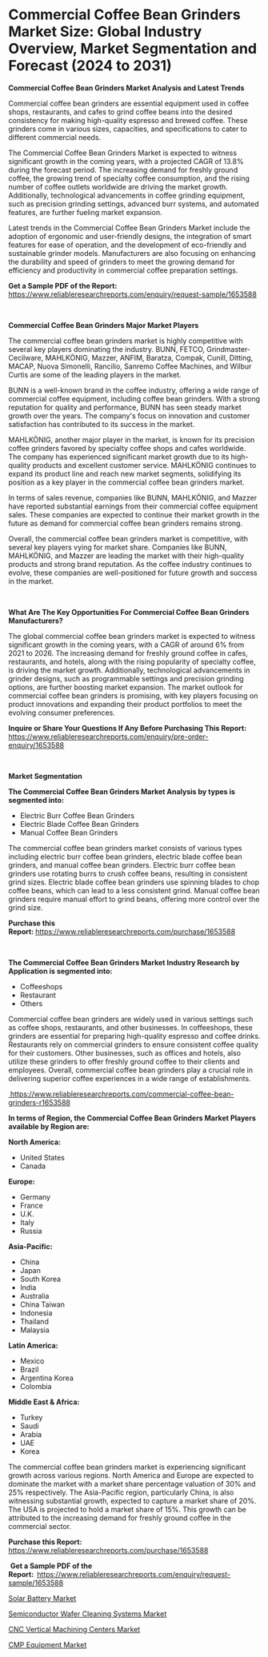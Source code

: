 <p><h1>Commercial Coffee Bean Grinders Market Size: Global Industry Overview, Market Segmentation and Forecast (2024 to 2031)</h1></p><p><strong>Commercial Coffee Bean Grinders Market Analysis and Latest Trends</strong></p>
<p><p>Commercial coffee bean grinders are essential equipment used in coffee shops, restaurants, and cafes to grind coffee beans into the desired consistency for making high-quality espresso and brewed coffee. These grinders come in various sizes, capacities, and specifications to cater to different commercial needs.</p><p>The Commercial Coffee Bean Grinders Market is expected to witness significant growth in the coming years, with a projected CAGR of 13.8% during the forecast period. The increasing demand for freshly ground coffee, the growing trend of specialty coffee consumption, and the rising number of coffee outlets worldwide are driving the market growth. Additionally, technological advancements in coffee grinding equipment, such as precision grinding settings, advanced burr systems, and automated features, are further fueling market expansion.</p><p>Latest trends in the Commercial Coffee Bean Grinders Market include the adoption of ergonomic and user-friendly designs, the integration of smart features for ease of operation, and the development of eco-friendly and sustainable grinder models. Manufacturers are also focusing on enhancing the durability and speed of grinders to meet the growing demand for efficiency and productivity in commercial coffee preparation settings.</p></p>
<p><strong>Get a Sample PDF of the Report:&nbsp;</strong> <a href="https://www.reliableresearchreports.com/enquiry/request-sample/1653588">https://www.reliableresearchreports.com/enquiry/request-sample/1653588</a></p>
<p>&nbsp;</p>
<p><strong>Commercial Coffee Bean Grinders Major Market Players</strong></p>
<p><p>The commercial coffee bean grinders market is highly competitive with several key players dominating the industry. BUNN, FETCO, Grindmaster-Cecilware, MAHLKÖNIG, Mazzer, ANFIM, Baratza, Compak, Cunill, Ditting, MACAP, Nuova Simonelli, Rancilio, Sanremo Coffee Machines, and Wilbur Curtis are some of the leading players in the market.</p><p>BUNN is a well-known brand in the coffee industry, offering a wide range of commercial coffee equipment, including coffee bean grinders. With a strong reputation for quality and performance, BUNN has seen steady market growth over the years. The company's focus on innovation and customer satisfaction has contributed to its success in the market.</p><p>MAHLKÖNIG, another major player in the market, is known for its precision coffee grinders favored by specialty coffee shops and cafes worldwide. The company has experienced significant market growth due to its high-quality products and excellent customer service. MAHLKÖNIG continues to expand its product line and reach new market segments, solidifying its position as a key player in the commercial coffee bean grinders market.</p><p>In terms of sales revenue, companies like BUNN, MAHLKÖNIG, and Mazzer have reported substantial earnings from their commercial coffee equipment sales. These companies are expected to continue their market growth in the future as demand for commercial coffee bean grinders remains strong.</p><p>Overall, the commercial coffee bean grinders market is competitive, with several key players vying for market share. Companies like BUNN, MAHLKÖNIG, and Mazzer are leading the market with their high-quality products and strong brand reputation. As the coffee industry continues to evolve, these companies are well-positioned for future growth and success in the market.</p></p>
<p>&nbsp;</p>
<p><strong>What Are The Key Opportunities For Commercial Coffee Bean Grinders Manufacturers?</strong></p>
<p><p>The global commercial coffee bean grinders market is expected to witness significant growth in the coming years, with a CAGR of around 6% from 2021 to 2026. The increasing demand for freshly ground coffee in cafes, restaurants, and hotels, along with the rising popularity of specialty coffee, is driving the market growth. Additionally, technological advancements in grinder designs, such as programmable settings and precision grinding options, are further boosting market expansion. The market outlook for commercial coffee bean grinders is promising, with key players focusing on product innovations and expanding their product portfolios to meet the evolving consumer preferences.</p></p>
<p><strong>Inquire or Share Your Questions If Any Before Purchasing This Report:</strong> <a href="https://www.reliableresearchreports.com/enquiry/pre-order-enquiry/1653588">https://www.reliableresearchreports.com/enquiry/pre-order-enquiry/1653588</a></p>
<p>&nbsp;</p>
<p><strong>Market Segmentation</strong></p>
<p><strong>The Commercial Coffee Bean Grinders Market Analysis by types is segmented into:</strong></p>
<p><ul><li>Electric Burr Coffee Bean Grinders</li><li>Electric Blade Coffee Bean Grinders</li><li>Manual Coffee Bean Grinders</li></ul></p>
<p><p>The commercial coffee bean grinders market consists of various types including electric burr coffee bean grinders, electric blade coffee bean grinders, and manual coffee bean grinders. Electric burr coffee bean grinders use rotating burrs to crush coffee beans, resulting in consistent grind sizes. Electric blade coffee bean grinders use spinning blades to chop coffee beans, which can lead to a less consistent grind. Manual coffee bean grinders require manual effort to grind beans, offering more control over the grind size.</p></p>
<p><strong>Purchase this Report:&nbsp;</strong><a href="https://www.reliableresearchreports.com/purchase/1653588">https://www.reliableresearchreports.com/purchase/1653588</a></p>
<p>&nbsp;</p>
<p><strong>The Commercial Coffee Bean Grinders Market Industry Research by Application is segmented into:</strong></p>
<p><ul><li>Coffeeshops</li><li>Restaurant</li><li>Others</li></ul></p>
<p><p>Commercial coffee bean grinders are widely used in various settings such as coffee shops, restaurants, and other businesses. In coffeeshops, these grinders are essential for preparing high-quality espresso and coffee drinks. Restaurants rely on commercial grinders to ensure consistent coffee quality for their customers. Other businesses, such as offices and hotels, also utilize these grinders to offer freshly ground coffee to their clients and employees. Overall, commercial coffee bean grinders play a crucial role in delivering superior coffee experiences in a wide range of establishments.</p></p>
<p><a href="https://www.reliableresearchreports.com/commercial-coffee-bean-grinders-r1653588">&nbsp;https://www.reliableresearchreports.com/commercial-coffee-bean-grinders-r1653588</a></p>
<p><strong>In terms of Region, the Commercial Coffee Bean Grinders Market Players available by Region are:</strong></p>
<p>
    <p> <strong> North America: </strong>
        <ul>
            <li>United States</li>
            <li>Canada</li>
        </ul>
        </p> 
    <p> <strong> Europe: </strong>
        <ul>
            <li>Germany</li>
            <li>France</li>
            <li>U.K.</li>
            <li>Italy</li>
            <li>Russia</li>
        </ul>
        </p> 
    <p> <strong> Asia-Pacific: </strong>
        <ul>
            <li>China</li>
            <li>Japan</li>
            <li>South Korea</li>
            <li>India</li>
            <li>Australia</li>
            <li>China Taiwan</li>
            <li>Indonesia</li>
            <li>Thailand</li>
            <li>Malaysia</li>
        </ul>
        </p> 
    <p> <strong> Latin America: </strong>
        <ul>
            <li>Mexico</li>
            <li>Brazil</li>
            <li>Argentina Korea</li>
            <li>Colombia</li>
        </ul>
        </p> 
    <p> <strong> Middle East & Africa: </strong>
        <ul>
            <li>Turkey</li>
            <li>Saudi</li>
            <li>Arabia</li>
            <li>UAE</li>
            <li>Korea</li>
        </ul>
    </p>
    </p>
<p><p>The commercial coffee bean grinders market is experiencing significant growth across various regions. North America and Europe are expected to dominate the market with a market share percentage valuation of 30% and 25% respectively. The Asia-Pacific region, particularly China, is also witnessing substantial growth, expected to capture a market share of 20%. The USA is projected to hold a market share of 15%. This growth can be attributed to the increasing demand for freshly ground coffee in the commercial sector.</p></p>
<p><strong>Purchase this Report: </strong><a href="https://www.reliableresearchreports.com/purchase/1653588">https://www.reliableresearchreports.com/purchase/1653588</a></p>
<p>&nbsp;<strong>Get a Sample PDF of the Report:&nbsp;&nbsp;</strong><a href="https://www.reliableresearchreports.com/enquiry/request-sample/1653588">https://www.reliableresearchreports.com/enquiry/request-sample/1653588</a></p>
<p><strong></strong></p>
<p><p><a href="https://www.linkedin.com/pulse/decoding-solar-battery-market-metrics-share-trends-growth-f8eff">Solar Battery Market</a></p><p><a href="https://www.linkedin.com/pulse/semiconductor-wafer-cleaning-systems-market-analysis-its-ef7cf">Semiconductor Wafer Cleaning Systems Market</a></p><p><a href="https://github.com/susanjprice2023/Market-Research-Report-List-1/blob/main/cnc-vertical-machining-centers-market.md">CNC Vertical Machining Centers Market</a></p><p><a href="https://github.com/RosemarieLeffler2023/Market-Research-Report-List-1/blob/main/cmp-equipment-market.md">CMP Equipment Market</a></p></p>